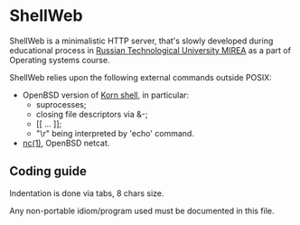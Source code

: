 ShellWeb
==============================

ShellWeb is a minimalistic HTTP server, that's slowly developed during educational process in [Russian Technological University MIREA](https://www.mirea.ru/) as a part of Operating systems course.

ShellWeb relies upon the following external commands outside POSIX:

  * OpenBSD version of [Korn shell](https://man.openbsd.org/ksh.1), in particular:
    * suprocesses;
    * closing file descriptors via &-;
    * [[ ... ]];
    * "\r" being interpreted by 'echo' command.
  * [nc(1)](https://man.openbsd.org/nc.1), OpenBSD netcat.

Coding guide
------------------------------

Indentation is done via tabs, 8 chars size.

Any non-portable idiom/program used must be documented in this file.
